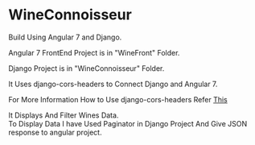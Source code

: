# WineConnoisseur
Build Using Angular 7 and Django.

Angular 7 FrontEnd Project is in "WineFront" Folder.

Django Project is in "WineConnoisseur" Folder.

It Uses django-cors-headers to Connect Django and Angular 7.

For More Information How to Use django-cors-headers Refer <a href="https://www.techiediaries.com/django-cors/">This</a> 

It Displays And Filter Wines Data.<br>
To Display Data I have Used Paginator in Django Project And Give JSON response to angular project.

